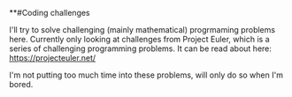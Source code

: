 **#Coding challenges

I'll try to solve challenging (mainly mathematical) progrmaming problems here. Currently only looking at challenges from Project Euler, which is a series of challenging programming problems. It can be read about here: https://projecteuler.net/

I'm not putting too much time into these problems, will only do so when I'm bored.
